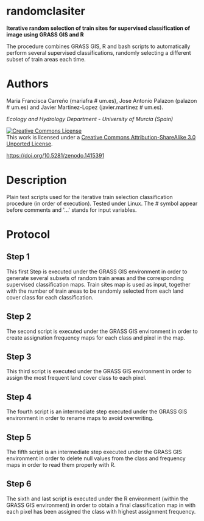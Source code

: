 randomclasiter
==============

**Iterative random selection of train sites for supervised classification of image using GRASS GIS and R**

The procedure combines GRASS GIS, R and bash scripts to automatically perform several supervised classifications, randomly selecting a different subset of train areas each time.

# Authors

Maria Francisca Carreño (mariafra # um.es), Jose Antonio Palazon (palazon # um.es) and Javier Martinez-Lopez (javier.martinez # um.es).

*Ecology and Hydrology Department* - *University of Murcia (Spain)*

<a rel="license" href="http://creativecommons.org/licenses/by-sa/3.0/deed.en_US"><img alt="Creative Commons License" style="border-width:0" src="http://i.creativecommons.org/l/by-sa/3.0/88x31.png" /></a><br />This work is licensed under a <a rel="license" href="http://creativecommons.org/licenses/by-sa/3.0/deed.en_US">Creative Commons Attribution-ShareAlike 3.0 Unported License</a>.

https://doi.org/10.5281/zenodo.1415391

# Description

Plain text scripts used for the iterative train selection classification procedure (in order of execution). Tested under Linux. The # symbol appear before comments and '...' stands for input variables.

# Protocol

## Step 1

This first Step  is executed under the GRASS GIS environment in order to generate several subsets of random train areas and the corresponding supervised classification maps. Train sites map is used as input, together with the number of train areas to be randomly selected from each land cover class for each classification.

## Step 2

The second script is executed under the GRASS GIS environment in order to create assignation frequency maps for each class and pixel in the map.

## Step 3

This third script is executed under the GRASS GIS environment in order to assign the most frequent land cover class to each pixel.

## Step 4

The fourth script is an intermediate step executed under the GRASS GIS environment in order to rename maps to avoid overwriting.

## Step 5

The fifth script is an intermediate step executed under the GRASS GIS environment in order to delete null values from the class and frequency maps in order to read them properly with R.

## Step 6

The sixth and last script is executed under the R environment (within the GRASS GIS environment) in order to obtain a final classification map in with each pixel has been assigned the class with highest assignment frequency.

